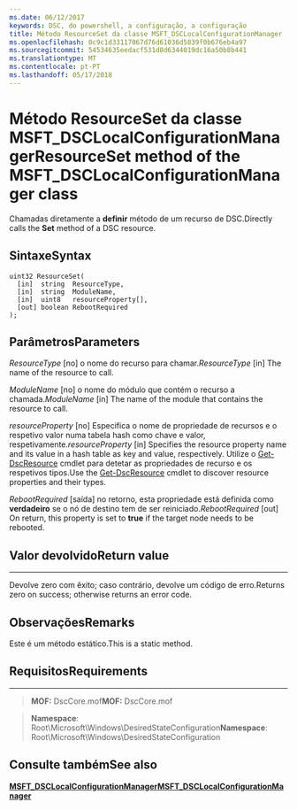 ```yaml
---
ms.date: 06/12/2017
keywords: DSC, do powershell, a configuração, a configuração
title: Método ResourceSet da classe MSFT_DSCLocalConfigurationManager
ms.openlocfilehash: 0c9c1d33117067d76d61036d5839f0b676eb4a97
ms.sourcegitcommit: 54534635eedacf531d8d6344019dc16a50b8b441
ms.translationtype: MT
ms.contentlocale: pt-PT
ms.lasthandoff: 05/17/2018
---
```

# <a name="resourceset-method-of-the-msftdsclocalconfigurationmanager-class"></a><span data-ttu-id="bc36b-103">Método ResourceSet da classe MSFT_DSCLocalConfigurationManager</span><span class="sxs-lookup"><span data-stu-id="bc36b-103">ResourceSet method of the MSFT_DSCLocalConfigurationManager class</span></span>

<span data-ttu-id="bc36b-104">Chamadas diretamente a **definir** método de um recurso de DSC.</span><span class="sxs-lookup"><span data-stu-id="bc36b-104">Directly calls the **Set** method of a DSC resource.</span></span>

<a name="syntax"></a><span data-ttu-id="bc36b-105">Sintaxe</span><span class="sxs-lookup"><span data-stu-id="bc36b-105">Syntax</span></span>
------

```mof
uint32 ResourceSet(
  [in]  string  ResourceType,
  [in]  string  ModuleName,
  [in]  uint8   resourceProperty[],
  [out] boolean RebootRequired
);
```

<a name="parameters"></a><span data-ttu-id="bc36b-106">Parâmetros</span><span class="sxs-lookup"><span data-stu-id="bc36b-106">Parameters</span></span>
----------

<span data-ttu-id="bc36b-107">*ResourceType* \[no\] o nome do recurso para chamar.</span><span class="sxs-lookup"><span data-stu-id="bc36b-107">*ResourceType* \[in\] The name of the resource to call.</span></span>

<span data-ttu-id="bc36b-108">*ModuleName* \[no\] o nome do módulo que contém o recurso a chamada.</span><span class="sxs-lookup"><span data-stu-id="bc36b-108">*ModuleName* \[in\] The name of the module that contains the resource to call.</span></span>

<span data-ttu-id="bc36b-109">*resourceProperty* \[no\] Especifica o nome de propriedade de recursos e o respetivo valor numa tabela hash como chave e valor, respetivamente.</span><span class="sxs-lookup"><span data-stu-id="bc36b-109">*resourceProperty* \[in\] Specifies the resource property name and its value in a hash table as key and value, respectively.</span></span> <span data-ttu-id="bc36b-110">Utilize o [Get-DscResource](https://technet.microsoft.com/library/dn521625.aspx) cmdlet para detetar as propriedades de recurso e os respetivos tipos.</span><span class="sxs-lookup"><span data-stu-id="bc36b-110">Use the [Get-DscResource](https://technet.microsoft.com/library/dn521625.aspx) cmdlet to discover resource properties and their types.</span></span>

<span data-ttu-id="bc36b-111">*RebootRequired* \[saída\] no retorno, esta propriedade está definida como **verdadeiro** se o nó de destino tem de ser reiniciado.</span><span class="sxs-lookup"><span data-stu-id="bc36b-111">*RebootRequired* \[out\] On return, this property is set to **true** if the target node needs to be rebooted.</span></span>

## <a name="return-value"></a><span data-ttu-id="bc36b-112">Valor devolvido</span><span class="sxs-lookup"><span data-stu-id="bc36b-112">Return value</span></span>
------------

<span data-ttu-id="bc36b-113">Devolve zero com êxito; caso contrário, devolve um código de erro.</span><span class="sxs-lookup"><span data-stu-id="bc36b-113">Returns zero on success; otherwise returns an error code.</span></span>

## <a name="remarks"></a><span data-ttu-id="bc36b-114">Observações</span><span class="sxs-lookup"><span data-stu-id="bc36b-114">Remarks</span></span>

<span data-ttu-id="bc36b-115">Este é um método estático.</span><span class="sxs-lookup"><span data-stu-id="bc36b-115">This is a static method.</span></span>

## <a name="requirements"></a><span data-ttu-id="bc36b-116">Requisitos</span><span class="sxs-lookup"><span data-stu-id="bc36b-116">Requirements</span></span>
------------
><span data-ttu-id="bc36b-117">**MOF:** DscCore.mof</span><span class="sxs-lookup"><span data-stu-id="bc36b-117">**MOF:** DscCore.mof</span></span>

><span data-ttu-id="bc36b-118">**Namespace**: Root\Microsoft\Windows\DesiredStateConfiguration</span><span class="sxs-lookup"><span data-stu-id="bc36b-118">**Namespace**: Root\Microsoft\Windows\DesiredStateConfiguration</span></span>


## <a name="see-also"></a><span data-ttu-id="bc36b-119">Consulte também</span><span class="sxs-lookup"><span data-stu-id="bc36b-119">See also</span></span>


[<span data-ttu-id="bc36b-120">**MSFT_DSCLocalConfigurationManager**</span><span class="sxs-lookup"><span data-stu-id="bc36b-120">**MSFT_DSCLocalConfigurationManager**</span></span>](msft-dsclocalconfigurationmanager.md)